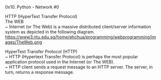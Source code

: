 0x10. Python - Network #0<br>

HTTP (HyperText Transfer Protocol)<br>
The WEB<br>
~ Internet (or The Web) is a massive distributed client/server information system as depicted in the following diagram.<br>
https://www3.ntu.edu.sg/home/ehchua/programming/webprogramming/images/TheWeb.png<br>

HyperText Transfer Protocol (HTTP)<br>
~ HTTP (Hypertext Transfer Protocol) is perhaps the most popular application protocol used in the Internet (or The WEB).<br>
~ HTTP client sends a request message to an HTTP server.  The server, in turn, returns a response message.


